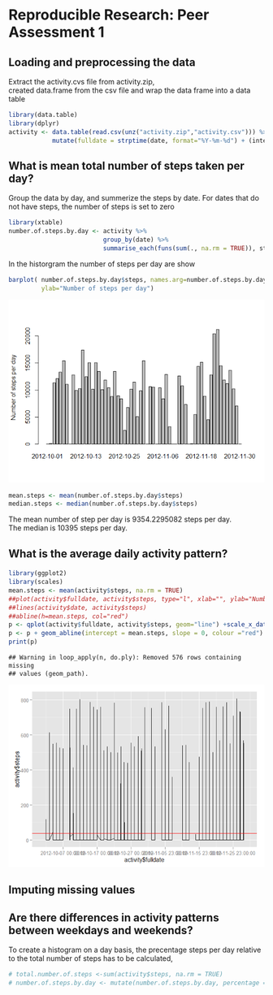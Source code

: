 # Reproducible Research: Peer Assessment 1

 
## Loading and preprocessing the data
Extract the activity.cvs file from activity.zip,  
created data.frame from the csv file and wrap the data frame into a data table

```r
library(data.table)
library(dplyr)
activity <- data.table(read.csv(unz("activity.zip","activity.csv"))) %>%
            mutate(fulldate = strptime(date, format="%Y-%m-%d") + (interval %/% 100) * 60 + interval %% 100)  
```

## What is mean total number of steps taken per day?
Group the data by day, and summerize the steps by date. 
For dates that do not have steps, the number of steps is set to zero

```r
library(xtable)
number.of.steps.by.day <- activity %>% 
                          group_by(date) %>% 
                          summarise_each(funs(sum(., na.rm = TRUE)), steps)
```

In the historgram the number of steps per day are show  

```r
barplot( number.of.steps.by.day$steps, names.arg=number.of.steps.by.day$date, 
         ylab="Number of steps per day")
```

![](PA1_template_files/figure-html/unnamed-chunk-2-1.png) 


```r
mean.steps <- mean(number.of.steps.by.day$steps)
median.steps <- median(number.of.steps.by.day$steps)
```
The mean number of step per day is 9354.2295082 steps per day.  
The median is 10395 steps per day.


## What is the average daily activity pattern?

```r
library(ggplot2)
library(scales)
mean.steps <- mean(activity$steps, na.rm = TRUE)
##plot(activity$fulldate, activity$steps, type="l", xlab="", ylab="Number of steps per 5 minut interval")
##lines(activity$date, activity$steps)
##abline(h=mean.steps, col="red")
p <- qplot(activity$fulldate, activity$steps, geom="line") +scale_x_datetime(breaks = date_breaks("10 days"))
p <- p + geom_abline(intercept = mean.steps, slope = 0, colour ="red")
print(p)
```

```
## Warning in loop_apply(n, do.ply): Removed 576 rows containing missing
## values (geom_path).
```

![](PA1_template_files/figure-html/unnamed-chunk-4-1.png) 

## Imputing missing values



## Are there differences in activity patterns between weekdays and weekends?









To create a histogram on a day basis, the precentage steps per day relative to the total number of steps has to be calculated, 

```r
# total.number.of.steps <-sum(activity$steps, na.rm = TRUE)
# number.of.steps.by.day <- mutate(number.of.steps.by.day, percentage = steps / total.number.of.steps * 100)
```



